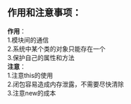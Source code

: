 
## 作用和注意事项：
**作用**：<br>
1.模块间的通信<br>
2.系统中某个类的对象只能存在一个<br>
3.保护自己的属性和方法<br>
**注意**：<br>
1.注意this的使用<br>
2.闭包容易造成内存泄露，不需要尽快清除<br>
3.注意new的成本<br>
